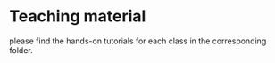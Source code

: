# Teaching material

please find the hands-on tutorials for each class in the corresponding folder. 
